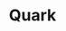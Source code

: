 ---
title: Quark
layout: default
nav_order: 5
parent: Shader Repositories
has_toc: true
has_children: true
---